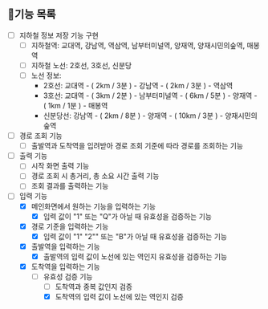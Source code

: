 ## 📝기능 목록

- [ ] 지하철 정보 저장 기능 구현
  - [ ] 지하철역: 교대역, 강남역, 역삼역, 남부터미널역, 양재역, 양재시민의숲역, 매봉역
  - [ ] 지하철 노선: 2호선, 3호선, 신분당
  - [ ] 노선 정보: 
    - 2호선: 교대역 - ( 2km / 3분 ) - 강남역 - ( 2km / 3분 ) - 역삼역
    - 3호선: 교대역 - ( 3km / 2분 ) - 남부터미널역 - ( 6km / 5분 ) - 양재역 - ( 1km / 1분 ) - 매봉역
    - 신분당선: 강남역 - ( 2km / 8분 ) - 양재역 - ( 10km / 3분 ) - 양재시민의숲역

- [ ] 경로 조회 기능
  - [ ] 출발역과 도착역을 입려받아 경로 조회 기준에 따라 경로를 조회하는 기능

- [ ] 출력 기능
  - [ ] 시작 화면 출력 기능 
  - [ ] 경로 조회 시 총거리, 총 소요 시간 출력 기능
  - [ ] 조회 결과를 출력하는 기능

- [ ] 입력 기능
  - [X] 메인화면에서 원하는 기능을 입력하는 기능
    - [X] 입력 값이 "1" 또는 "Q"가 아닐 때 유효성을 검증하는 기능
  - [X] 경로 기준을 입력하는 기능
    - [x] 입력 값이 "1" "2"" 또는 "B"가 아닐 때 유효성을 검증하는 기능
  - [X] 출발역을 입력하는 기능
    - [X] 출발역의 입력 값이 노선에 있는 역인지 유효성을 검증하는 기능
  - [X] 도착역을 입력하는 기능
    - [ ] 유효성 검증 기능
      - [ ] 도착역과 중복 값인지 검증
      - [X] 도착역의 입력 값이 노선에 있는 역인지 검증
